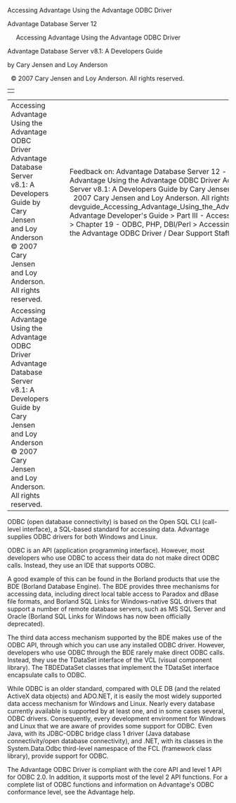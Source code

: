 Accessing Advantage Using the Advantage ODBC Driver




Advantage Database Server 12  

     Accessing Advantage Using the Advantage ODBC Driver

Advantage Database Server v8.1: A Developers Guide

by Cary Jensen and Loy Anderson

  © 2007 Cary Jensen and Loy Anderson. All rights reserved.

|  |
| --- |
|  |

|  |  |  |  |  |
| --- | --- | --- | --- | --- |
| Accessing Advantage Using the Advantage ODBC Driver  Advantage Database Server v8.1: A Developers Guide  by Cary Jensen and Loy Anderson    © 2007 Cary Jensen and Loy Anderson. All rights reserved. |  |  | Feedback on: Advantage Database Server 12 -      Accessing Advantage Using the Advantage ODBC Driver Advantage Database Server v8.1: A Developers Guide by Cary Jensen and Loy Anderson     2007 Cary Jensen and Loy Anderson. All rights reserved. devguide\_Accessing\_Advantage\_Using\_the\_Advantage\_ODBC\_Driver Advantage Developer's Guide > Part III - Accessing Advantage Data > Chapter 19 - ODBC, PHP, DBI/Perl > Accessing Advantage Using the Advantage ODBC Driver / Dear Support Staff, |  |
| Accessing Advantage Using the Advantage ODBC Driver  Advantage Database Server v8.1: A Developers Guide  by Cary Jensen and Loy Anderson    © 2007 Cary Jensen and Loy Anderson. All rights reserved. |  |  |  |  |

ODBC (open database connectivity) is based on the Open SQL CLI (call-level interface), a SQL-based standard for accessing data. Advantage supplies ODBC drivers for both Windows and Linux.

ODBC is an API (application programming interface). However, most developers who use ODBC to access their data do not make direct ODBC calls. Instead, they use an IDE that supports ODBC.

A good example of this can be found in the Borland products that use the BDE (Borland Database Engine). The BDE provides three mechanisms for accessing data, including direct local table access to Paradox and dBase file formats, and Borland SQL Links for Windows-native SQL drivers that support a number of remote database servers, such as MS SQL Server and Oracle (Borland SQL Links for Windows has now been officially deprecated).

The third data access mechanism supported by the BDE makes use of the ODBC API, through which you can use any installed ODBC driver. However, developers who use ODBC through the BDE rarely make direct ODBC calls. Instead, they use the TDataSet interface of the VCL (visual component library). The TBDEDataSet classes that implement the TDataSet interface encapsulate calls to ODBC.

While ODBC is an older standard, compared with OLE DB (and the related ActiveX data objects) and ADO.NET, it is easily the most widely supported data access mechanism for Windows and Linux. Nearly every database currently available is supported by at least one, and in some cases several, ODBC drivers. Consequently, every development environment for Windows and Linux that we are aware of provides some support for ODBC. Even Java, with its JDBC-ODBC bridge class 1 driver (Java database connectivity/open database connectivity), and .NET, with its classes in the System.Data.Odbc third-level namespace of the FCL (framework class library), provide support for ODBC.

The Advantage ODBC Driver is compliant with the core API and level 1 API for ODBC 2.0. In addition, it supports most of the level 2 API functions. For a complete list of ODBC functions and information on Advantage's ODBC conformance level, see the Advantage help.